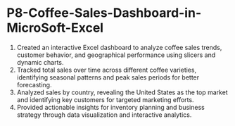 # P8-Coffee-Sales-Dashboard-in-MicroSoft-Excel

1. Created an interactive Excel dashboard to analyze coffee sales trends, customer behavior, and geographical performance using slicers and dynamic charts.
2. Tracked total sales over time across different coffee varieties, identifying seasonal patterns and peak sales periods for better forecasting.
3. Analyzed sales by country, revealing the United States as the top market and identifying key customers for targeted marketing efforts.
4. Provided actionable insights for inventory planning and business strategy through data visualization and interactive analytics.
